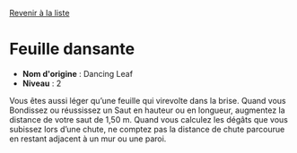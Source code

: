 [Revenir à la liste](list.md)

# Feuille dansante

 * **Nom d'origine** : Dancing Leaf
 * **Niveau** : 2


<p>Vous êtes aussi léger qu’une feuille qui virevolte dans la brise. Quand vous Bondissez ou réussissez un Saut en hauteur ou en longueur, augmentez la distance de votre saut de 1,50 m. Quand vous calculez les dégâts que vous subissez lors d’une chute, ne comptez pas la distance de chute parcourue en restant adjacent à un mur ou une paroi.</p>